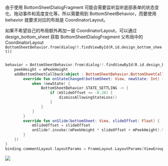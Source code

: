 
由于使用 BottomSheetDialogFragment 可能会需要监听监听底部表单的状态变化、拖动事件和高度变化等，所以需要用到 BottomSheetBehavior，而要使用 behavior 就要求对应的布局是 CoordinatorLayout。

如果不希望自己的布局额外再加一层 CoordinatorLayout，可以通过 design_bottom_sheet 获取 BottomSheetDialogFragment 父布局中的 CoordinatorLayout
`BottomSheetBehavior.from(dialog!!.findViewById(R.id.design_bottom_sheet))`

``` kotlin

behavior = BottomSheetBehavior.from(dialog!!.findViewById(R.id.design_bottom_sheet)).apply {  
    peekHeight = mPeekHeight  
    addBottomSheetCallback(object : BottomSheetBehavior.BottomSheetCallback() {  
        override fun onStateChanged(bottomSheet: View, newState: Int) {  
            when (newState) {  
                BottomSheetBehavior.STATE_SETTLING -> {  
                    if (mSlideOffset <= -0.28) {  
                        dismissAllowingStateLoss()  
                    }  
                }  
            }  
        }  
        override fun onSlide(bottomSheet: View, slideOffset: Float) {  
            mSlideOffset = slideOffset  
            onSlide?.invoke((mPeekHeight * slideOffset + mPeekHeight).toInt())  
        }  
    })  
}  
binding.commentLayout.layoutParams = FrameLayout.LayoutParams(ViewGroup.LayoutParams.MATCH_PARENT, mPeekHeight)
```

![](assets/Pasted%20image%2020240326203240.png)